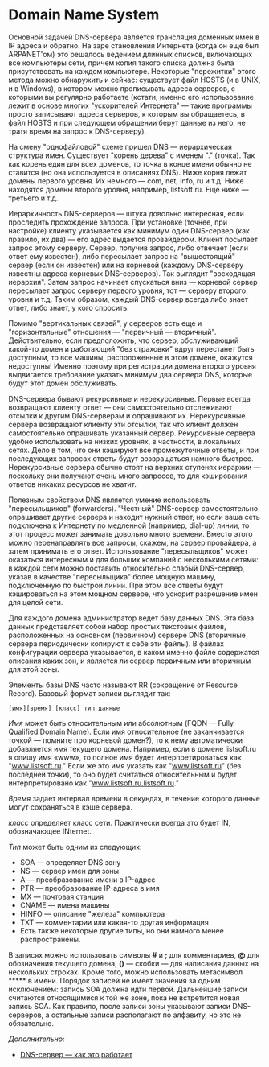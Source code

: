 # Domain Name System

Основной задачей DNS-сервера является трансляция доменных имен в IP адреса и обратно. На заре становления Интернета (когда он еще был ARPANET'ом) это решалось ведением длинных списков, включающих все компьютеры сети, причем копия такого списка должна была присутствовать на каждом компьютере. Некоторые "пережитки" этого метода можно обнаружить и сейчас: существует файл HOSTS (и в UNIX, и в Windows), в котором можно прописывать адреса серверов, с которыми вы регулярно работаете (кстати, именно его использование лежит в основе многих "ускорителей Интернета" — такие программы просто записывают адреса серверов, к которым вы обращаетесь, в файл HOSTS и при следующем обращении берут данные из него, не тратя время на запрос к DNS-серверу).

На смену "однофайловой" схеме пришел DNS — иерархическая структура имен. Существует "корень дерева" с именем "." (точка). Так как корень един для всех доменов, то точка в конце имени обычно не ставится (но она используется в описаниях DNS). Ниже корня лежат домены первого уровня. Их немного — com, net, info, ru и т.д. Ниже находятся домены второго уровня, например, listsoft.ru. Еще ниже — третьего и т.д.

Иерархичность DNS-серверов — штука довольно интересная, если проследить прохождение запроса. При установке (точнее, при настройке) клиенту указывается как минимум один DNS-сервер (как правило, их два) — его адрес выдается провайдером. Клиент посылает запрос этому серверу. Сервер, получив запрос, либо отвечает (если ответ ему известен), либо пересылает запрос на "вышестоящий" сервер (если он известен) или на корневой (каждому DNS-серверу известны адреса корневых DNS-серверов). Так выглядит "восходящая иерархия". Затем запрос начинает спускаться вниз — корневой сервер пересылает запрос серверу первого уровня, тот — серверу второго уровня и т.д. Таким образом, каждый DNS-сервер всегда либо знает ответ, либо знает, у кого спросить.

Помимо "вертикальных связей", у серверов есть еще и "горизонтальные" отношения — "первичный — вторичный". Действительно, если предположить, что сервер, обслуживающий какой-то домен и работающий "без страховки" вдруг перестанет быть доступным, то все машины, расположенные в этом домене, окажутся недоступны! Именно поэтому при регистрации домена второго уровня выдвигается требование указать минимум два сервера DNS, которые будут этот домен обслуживать.

DNS-сервера бывают рекурсивные и нерекурсивные. Первые всегда возвращают клиенту ответ — они самостоятельно отслеживают отсылки к другим DNS-серверам и опрашивают их. Нерекурсивные сервера возвращают клиенту эти отсылки, так что клиент должен самостоятельно опрашивать указанный сервер. Рекурсивные сервера удобно использовать на низких уровнях, в частности, в локальных сетях. Дело в том, что они кэшируют все промежуточные ответы, и при последующих запросах ответы будут возвращаться намного быстрее. Нерекурсивные сервера обычно стоят на верхних ступенях иерархии — поскольку они получают очень много запросов, то для кэширования ответов никаких ресурсов не хватит.

Полезным свойством DNS является умение использовать "пересыльщиков" (forwarders). "Честный" DNS-сервер самостоятельно опрашивает другие сервера и находит нужный ответ, но если ваша сеть подключена к Интернету по медленной (например, dial-up) линии, то этот процесс может занимать довольно много времени. Вместо этого можно перенаправлять все запросы, скажем, на сервер провайдера, а затем принимать его ответ. Использование "пересыльщиков" может оказаться интересным и для больших компаний с несколькими сетями: в каждой сети можно поставить относительно слабый DNS-сервер, указав в качестве "пересыльщика" более мощную машину, подключенную по быстрой линии. При этом все ответы будут кэшироваться на этом мощном сервере, что ускорит разрешение имен для целой сети.

Для каждого домена администратор ведет базу данных DNS. Эта база данных представляет собой набор простых текстовых файлов, расположенных на основном (первичном) сервере DNS (вторичные сервера периодически копируют к себе эти файлы). В файлах конфигурации сервера указывается, в каком именно файле содержатся описания каких зон, и является ли сервер первичным или вторичным для этой зоны.

Элементы базы DNS часто называют RR (сокращение от Resource Record). Базовый формат записи выглядит так:  

`[имя][время] [класс] тип данные`

*Имя* может быть относительным или абсолютным (FQDN — Fully Qualified Domain Name). Если имя относительное (не заканчивается точкой — помните про корневой домен?), то к нему автоматически добавляется имя текущего домена. Например, если в домене listsoft.ru я опишу имя «www», то полное имя будет интерпретироваться как "www.listsoft.ru." Если же это имя указать как "www.listsoft.ru" (без последней точки), то оно будет считаться относительным и будет интерпретировано как "www.listsoft.ru.listsoft.ru."

*Время* задает интервал времени в секундах, в течение которого данные могут сохраняться в кэше сервера. 

*класс* определяет класс сети. Практически всегда это будет IN, обозначающее INternet.

*Тип* может быть одним из следующих: 

- SOA — определяет DNS зону 
- NS — сервер имен для зоны 
- A — преобразование имени в IP-адрес 
- PTR — преобразование IP-адреса в имя 
- MX — почтовая станция 
- CNAME — имена машины 
- HINFO — описание "железа" компьютера 
- TXT — комментарии или какая-то другая информация 
- Есть также некоторые другие типы, но они намного менее распространены.

В записях можно использовать символы **#** и **;** для комментариев, **@** для обозначения текущего домена, **()** — скобки — для написания данных на нескольких строках. Кроме того, можно использовать метасимвол ***** в имени. Порядок записей не имеет значения за одним исключением: запись SOA должна идти первой. Дальнейшие записи считаются относящимися к той же зоне, пока не встретится новая запись SOA. Как правило, после записи зоны указывают записи DNS-серверов, а остальные записи располагают по алфавиту, но это не обязательно.



*Дополнительно:*

- [DNS-сервер — как это работает](http://hostinfo.ru/articles/57)